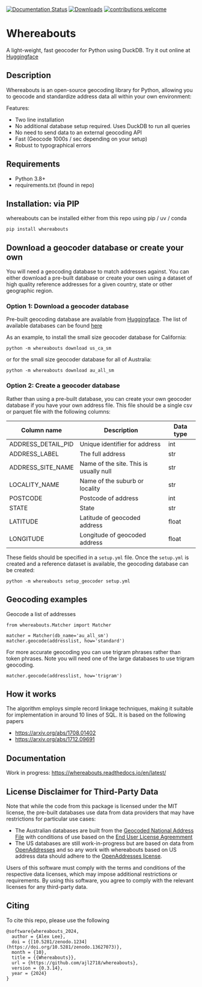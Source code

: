 [![Documentation Status](https://readthedocs.org/projects/whereabouts/badge/?version=latest)](http://whereabouts.readthedocs.io/en/latest/?badge=latest)
[![Downloads](https://pepy.tech/badge/whereabouts)](https://pepy.tech/project/whereabouts)
[![contributions welcome](https://img.shields.io/badge/contributions-welcome-brightgreen.svg?style=flat)](https://github.com/ajl2718/whereabouts/issues)

# Whereabouts
A light-weight, fast geocoder for Python using DuckDB. Try it out online at [Huggingface](https://huggingface.co/spaces/saunteringcat/whereabouts-geocoding)

## Description
Whereabouts is an open-source geocoding library for Python, allowing you to geocode and standardize address data all within your own environment:

Features:
- Two line installation
- No additional database setup required. Uses DuckDB to run all queries
- No need to send data to an external geocoding API
- Fast (Geocode 1000s / sec depending on your setup)
- Robust to typographical errors

## Requirements
- Python 3.8+
- requirements.txt (found in repo)

## Installation: via PIP

whereabouts can be installed either from this repo using pip / uv / conda

```
pip install whereabouts
```

## Download a geocoder database or create your own

You will need a geocoding database to match addresses against. You can either download a pre-built database or create your own using a dataset of high quality reference addresses for a given country, state or other geographic region.

### Option 1: Download a geocoder database

Pre-built geocoding database are available from [Huggingface](https://www.huggingface.co). The list of available databases can be found [here](https://huggingface.co/saunteringcat/whereabouts-db/tree/main)

As an example, to install the small size geocoder database for California:

```
python -m whereabouts download us_ca_sm
```

or for the small size geocoder database for all of Australia:

```
python -m whereabouts download au_all_sm
```

### Option 2: Create a geocoder database

Rather than using a pre-built database, you can create your own geocoder database if you have your own address file. This file should be a single csv or parquet file with the following columns:

| Column name | Description | Data type |
| ----------- | ----------- | --------- |
| ADDRESS_DETAIL_PID | Unique identifier for address | int |
| ADDRESS_LABEL | The full address | str |
| ADDRESS_SITE_NAME | Name of the site. This is usually null | str |
| LOCALITY_NAME | Name of the suburb or locality | str |
| POSTCODE | Postcode of address | int |
| STATE | State | str |
| LATITUDE | Latitude of geocoded address | float |
| LONGITUDE | Longitude of geocoded address | float |

These fields should be specified in a `setup.yml` file. Once the `setup.yml` is created and a reference dataset is available, the geocoding database can be created:

```
python -m whereabouts setup_geocoder setup.yml
```
## Geocoding examples

Geocode a list of addresses 
```
from whereabouts.Matcher import Matcher

matcher = Matcher(db_name='au_all_sm')
matcher.geocode(addresslist, how='standard')
```

For more accurate geocoding you can use trigram phrases rather than token phrases. Note you will need one of the large databases to use trigram geocoding.
```
matcher.geocode(addresslist, how='trigram')
```

## How it works
The algorithm employs simple record linkage techniques, making it suitable for implementation in around 10 lines of SQL. It is based on the following papers
- https://arxiv.org/abs/1708.01402
- https://arxiv.org/abs/1712.09691

## Documentation
Work in progress: https://whereabouts.readthedocs.io/en/latest/

## License Disclaimer for Third-Party Data
Note that while the code from this package is licensed under the MIT license, the pre-built databases use data from data providers that may have restrictions for particular use cases:

- The Australian databases are built from the [Geocoded National Address File](https://https://data.gov.au/data/dataset/geocoded-national-address-file-g-naf) with conditions of use based on the [End User License Agreemment](https://data.gov.au/dataset/ds-dga-e1a365fc-52f5-4798-8f0c-ed1d33d43b6d/distribution/dist-dga-0102be65-3781-42d9-9458-fdaf7170efed/details?q=previous%20gnaf)
- The US databases are still work-in-progress but are based on data from [OpenAddresses](https://openaddresses.io/) and so any work with whereabouts based on US address data should adhere to the [OpenAddresses license](https://github.com/openaddresses/openaddresses/blob/master/LICENSE).

Users of this software must comply with the terms and conditions of the respective data licenses, which may impose additional restrictions or requirements. By using this software, you agree to comply with the relevant licenses for any third-party data.

## Citing
To cite this repo, please use the following

```bibtext
@software{whereabouts_2024,
  author = {Alex Lee},
  doi = {[10.5281/zenodo.1234](https://doi.org/10.5281/zenodo.13627073)},
  month = {10},
  title = {{Whereabouts}},
  url = {https://github.com/ajl2718/whereabouts},
  version = {0.3.14},
  year = {2024}
}
